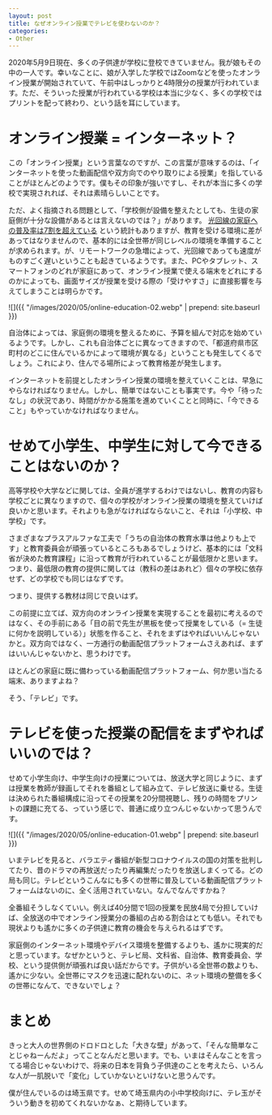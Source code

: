 ```yaml
---
layout: post
title: なぜオンライン授業でテレビを使わないのか？
categories:
- Other
---
```


2020年5月9日現在、多くの子供達が学校に登校できていません。我が娘もその中の一人です。幸いなことに、娘が入学した学校ではZoomなどを使ったオンライン授業が開始されていて、午前中はしっかりと4時限分の授業が行われています。ただ、そういった授業が行われている学校は本当に少なく、多くの学校ではプリントを配って終わり、という話を耳にしています。

# オンライン授業 = インターネット？

この「オンライン授業」という言葉なのですが、この言葉が意味するのは、「インターネットを使った動画配信や双方向でのやり取りによる授業」を指していることがほとんどのようです。僕もその印象が強いですし、それが本当に多くの学校で実現されれば、それは素晴らしいことです。

ただ、よく指摘される問題として、「学校側が設備を整えたとしても、生徒の家庭側が十分な設備があるとは言えないのでは？」があります。 [光回線の家庭への普及率は7割を超えている](https://marutto.co.jp/column/%E5%85%89%E5%9B%9E%E7%B7%9A%E3%81%AE%E6%99%AE%E5%8F%8A%E7%8E%87%E3%81%AF%E3%81%A9%E3%81%AE%E3%81%8F%E3%82%89%E3%81%84%EF%BC%9F%E4%BA%BA%E6%B0%97%E3%81%AE%E5%85%89%E5%9B%9E%E7%B7%9A%E4%BA%8B%E6%A5%AD/) という統計もありますが、教育を受ける環境に差があってはなりませんので、基本的には全世帯が同じレベルの環境を準備することが求められます。が、リモートワークの急増によって、光回線であっても速度がものすごく遅いということも起きているようです。また、PCやタブレット、スマートフォンのどれが家庭にあって、オンライン授業で使える端末をどれにするのかによっても、画面サイズが授業を受ける際の「受けやすさ」に直接影響を与えてしまうことは明らかです。

![]({{ "/images/2020/05/online-education-02.webp" | prepend: site.baseurl }})

自治体によっては、家庭側の環境を整えるために、予算を組んで対応を始めているようです。しかし、これも自治体ごとに異なってきますので、「都道府県市区町村のどこに住んでいるかによって環境が異なる」ということも発生してくるでしょう。これにより、住んでる場所によって教育格差が発生します。

インターネットを前提としたオンライン授業の環境を整えていくことは、早急にやらなければなりません。しかし、簡単ではないことも事実です。今や「待ったなし」の状況であり、時間がかかる施策を進めていくことと同時に、「今できること」もやっていかなければなりません。

# せめて小学生、中学生に対して今できることはないのか？

高等学校や大学などに関しては、全員が進学するわけではないし、教育の内容も学校ごとに異なりますので、個々の学校がオンライン授業の環境を整えていけば良いかと思います。それよりも急がなければならないこと、それは「小学校、中学校」です。

さまざまなプラスアルファな工夫で「うちの自治体の教育水準は他よりも上です」と教育委員会が頑張っているところもあるでしょうけど、基本的には「文科省が決めた教育課程」に沿って教育が行われていることが最低限かと思います。つまり、最低限の教育の提供に関しては（教科の差はあれど）個々の学校に依存せず、どの学校でも同じはなずです。

つまり、提供する教材は同じで良いはず。

この前提に立てば、双方向のオンライン授業を実現することを最初に考えるのではなく、その手前にある「目の前で先生が黒板を使って授業をしている（= 生徒に何かを説明している）」状態を作ること、それをまずはやればいいんじゃないかと。双方向ではなく、一方通行の動画配信プラットフォームさえあれば、まずはいいんじゃないかと、思うわけです。

ほとんどの家庭に既に備わっている動画配信プラットフォーム、何か思い当たる端末、ありますよね？

そう、「テレビ」です。

# テレビを使った授業の配信をまずやればいいのでは？

せめて小学生向け、中学生向けの授業については、放送大学と同じように、まずは授業を教師が録画してそれを番組として組み立て、テレビ放送に乗せる。生徒は決められた番組構成に沿ってその授業を20分間視聴し、残りの時間をプリントの課題に充てる、っていう感じで、普通に成り立つんじゃないかって思うんです。

![]({{ "/images/2020/05/online-education-01.webp" | prepend: site.baseurl }})

いまテレビを見ると、バラエティ番組が新型コロナウイルスの国の対策を批判してたり、昔のドラマの再放送だったり再編集だったりを放送しまくってる。どの局も同じ。テレビというこんなにも多くの世帯に普及している動画配信プラットフォームはないのに、全く活用されていない。なんでなんですかね？

全番組そうしなくていい。例えば40分間で1回の授業を民放4局で分担していけば、全放送の中でオンライン授業分の番組の占める割合はとても低い。それでも現状よりも遙かに多くの子供達に教育の機会を与えられるはずです。

家庭側のインターネット環境やデバイス環境を整備するよりも、遙かに現実的だと思っています。なぜかというと、テレビ局、文科省、自治体、教育委員会、学校、という提供側が頑張れば良い話だからです。子供がいる全世帯の数よりも、遙かに少ない。全世帯にマスクを迅速に配れないのに、ネット環境の整備を多くの世帯になんて、できないでしょ？

# まとめ

きっと大人の世界側のドロドロとした「大きな壁」があって、「そんな簡単なことじゃねーんだよ」ってことなんだと思います。でも、いまはそんなことを言ってる場合じゃないわけで、将来の日本を背負う子供達のことを考えたら、いろんな人が一肌脱いで「変化」していかないといけないと思うんです。

僕が住んでいるのは埼玉県です。せめて埼玉県内の小中学校向けに、テレ玉がそういう動きを初めてくれないかなぁ、と期待しています。
